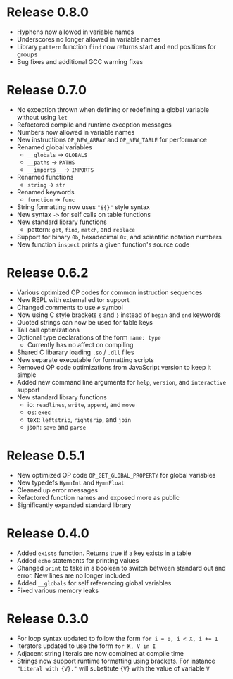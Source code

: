 # Release 0.8.0

- Hyphens now allowed in variable names
- Underscores no longer allowed in variable names
- Library `pattern` function `find` now returns start and end positions for groups
- Bug fixes and additional GCC warning fixes

# Release 0.7.0

- No exception thrown when defining or redefining a global variable without using `let`
- Refactored compile and runtime exception messages
- Numbers now allowed in variable names
- New instructions `OP_NEW_ARRAY` and `OP_NEW_TABLE` for performance
- Renamed global variables
  - `__globals` -> `GLOBALS`
  - `__paths` -> `PATHS`
  - `__imports__` -> `IMPORTS`
- Renamed functions
  - `string` -> `str`
- Renamed keywords
  - `function` -> `func`
- String formatting now uses `"${}"` style syntax
- New syntax `->` for self calls on table functions
- New standard library functions
  - pattern: `get`, `find`, `match`, and `replace`
- Support for binary `0b`, hexadecimal `0x`, and scientific notation numbers
- New function `inspect` prints a given function's source code

# Release 0.6.2

- Various optimized OP codes for common instruction sequences
- New REPL with external editor support
- Changed comments to use `#` symbol
- Now using C style brackets `{` and `}` instead of `begin` and `end` keywords
- Quoted strings can now be used for table keys
- Tail call optimizations
- Optional type declarations of the form `name: type`
  - Currently has no affect on compiling
- Shared C libarary loading `.so` / `.dll` files
- New separate executable for formatting scripts
- Removed OP code optimizations from JavaScript version to keep it simple
- Added new command line arguments for `help`, `version`, and `interactive` support
- New standard library functions
  - io: `readlines`, `write`, `append`, and `move`
  - os: `exec`
  - text: `leftstrip`, `rightsrip`, and `join`
  - json: `save` and `parse`

# Release 0.5.1

- New optimized OP code `OP_GET_GLOBAL_PROPERTY` for global variables
- New typedefs `HymnInt` and `HymnFloat`
- Cleaned up error messages
- Refactored function names and exposed more as public
- Significantly expanded standard library

# Release 0.4.0

- Added `exists` function. Returns true if a key exists in a table
- Added `echo` statements for printing values
- Changed `print` to take in a boolean to switch between standard out and error. New lines are no longer included
- Added `__globals` for self referencing global variables
- Fixed various memory leaks

# Release 0.3.0

- For loop syntax updated to follow the form `for i = 0, i < X, i += 1`
- Iterators updated to use the form `for K, V in I`
- Adjacent string literals are now combined at compile time
- Strings now support runtime formatting using brackets. For instance `"Literal with {V}."` will substitute `{V}` with the value of variable `V`
